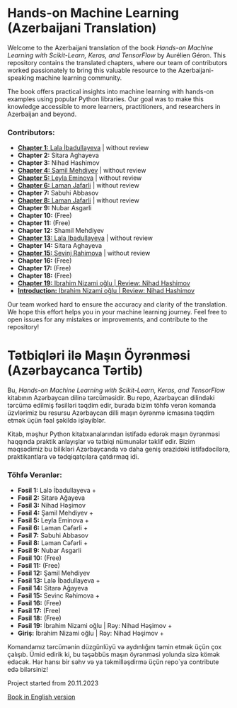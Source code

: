 # Hands-on Machine Learning (Azerbaijani Translation)

Welcome to the Azerbaijani translation of the book *Hands-on Machine Learning with Scikit-Learn, Keras, and TensorFlow* by Aurélien Géron. This repository contains the translated chapters, where our team of contributors worked passionately to bring this valuable resource to the Azerbaijani-speaking machine learning community.

The book offers practical insights into machine learning with hands-on examples using popular Python libraries. Our goal was to make this knowledge accessible to more learners, practitioners, and researchers in Azerbaijan and beyond.

### Contributors:
- [**Chapter 1:** Lala İbadullayeva](https://github.com/Lala2398/Hands_on_ML_Azerbaijani/blob/main/Chapter%201.pdf) | without review
- **Chapter 2:** Sitara Aghayeva
- **Chapter 3:** Nihad Hashimov
- [**Chapter 4:** Şamil Mehdiyev](https://github.com/Lala2398/Hands_on_ML_Azerbaijani/blob/main/Chapter_4.pdf) | without review
- [**Chapter 5:** Leyla Eminova](https://github.com/Lala2398/Hands_on_ML_Azerbaijani/blob/main/Chapter%205.pdf) | without review
- [**Chapter 6:** Laman Jafarli](https://github.com/Lala2398/Hands_on_ML_Azerbaijani/blob/main/Chapter_6.pdf) | without review
- **Chapter 7:** Sabuhi Abbasov
- [**Chapter 8:** Laman Jafarli](https://github.com/Lala2398/Hands_on_ML_Azerbaijani/blob/main/Chapter%208.pdf) | without review
- **Chapter 9:** Nubar Asgarli
- **Chapter 10:** (Free)
- **Chapter 11:** (Free)
- **Chapter 12:** Shamil Mehdiyev
- [**Chapter 13:** Lala Ibadullayeva](https://github.com/Lala2398/Hands_on_ML_Azerbaijani/blob/main/Chapter%2013.pdf) | without review
- **Chapter 14:** Sitara Aghayeva
- [**Chapter 15:** Sevinj Rahimova]() | without review     
- **Chapter 16:** (Free)
- **Chapter 17:** (Free)
- **Chapter 18:** (Free)
- [**Chapter 19:** Ibrahim Nizami oğlu | Review: Nihad Hashimov](https://github.com/Lala2398/Hands_on_ML_Azerbaijani/blob/main/Chapter%2019.pdf)
- [**Introduction:** Ibrahim Nizami oğlu | Review: Nihad Hashimov](https://github.com/Lala2398/Hands_on_ML_Azerbaijani/blob/main/Introduction.pdf)

Our team worked hard to ensure the accuracy and clarity of the translation. We hope this effort helps you in your machine learning journey. Feel free to open issues for any mistakes or improvements, and contribute to the repository!



# Tətbiqləri ilə Maşın Öyrənməsi (Azərbaycanca Tərtib)

Bu, *Hands-on Machine Learning with Scikit-Learn, Keras, and TensorFlow* kitabının Azərbaycan dilinə tərcüməsidir. Bu repo, Azərbaycan dilindəki tərcümə edilmiş fəsilləri təqdim edir, burada bizim töhfə verən komanda üzvlərimiz bu resursu Azərbaycan dilli maşın öyrənmə icmasına təqdim etmək üçün fəal şəkildə işləyiblər.

Kitab, məşhur Python kitabxanalarından istifadə edərək maşın öyrənməsi haqqında praktik anlayışlar və tətbiqi nümunələr təklif edir. Bizim məqsədimiz bu bilikləri Azərbaycanda və daha geniş ərazidəki istifadəcilərə, praktikantlara və tədqiqatçılara çatdırmaq idi.

### Töhfə Verənlər:
- **Fəsil 1:** Lalə İbadullayeva + 
- **Fəsil 2:** Sitarə Ağayeva
- **Fəsil 3:** Nihad Həşimov
- **Fəsil 4:** Şamil Mehdiyev +
- **Fəsil 5:** Leyla Eminova +
- **Fəsil 6:** Ləman Cəfərli + 
- **Fəsil 7:** Səbuhi Abbasov
- **Fəsil 8:** Ləman Cəfərli +
- **Fəsil 9:** Nubar Asgarli
- **Fəsil 10:** (Free)
- **Fəsil 11:** (Free)
- **Fəsil 12:** Şamil Mehdiyev
- **Fəsil 13:** Lalə İbadullayeva +
- **Fəsil 14:** Sitarə Ağayeva
- **Fəsil 15:** Sevinc Rəhimova +
- **Fəsil 16:** (Free)
- **Fəsil 17:** (Free)
- **Fəsil 18:** (Free)
- **Fəsil 19:** İbrahim Nizami oğlu | Rəy: Nihad Həşimov + 
- **Giriş:** İbrahim Nizami oğlu | Rəy: Nihad Həşimov +

Komandamız tərcümənin düzgünlüyü və aydınlığını təmin etmək üçün çox çalışıb. Ümid edirik ki, bu təşəbbüs maşın öyrənməsi yolunda sizə kömək edəcək. Hər hansı bir səhv və ya təkmilləşdirmə üçün repo`ya contribute edə bilərsiniz! 

Project started from 20.11.2023 

[Book in English version](https://github.com/Lala2398/Hands_on_ML_Azerbaijani/blob/main/Aur%C3%A9lien%20G%C3%A9ron%20-%20Hands-On%20Machine%20Learning%20with%20Scikit-Learn%2C%20Keras%2C%20and%20TensorFlow_%20Concepts%2C%20Tools%2C%20and%20Techniques%20to%20Build%20Intelligent%20Systems-O'Reilly%20Media%20(2022)%20(1).pdf)

